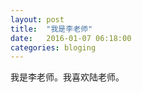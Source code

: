 ```yaml
---     
layout: post     
title:  "我是李老师"     
date:   2016-01-07 06:18:00     
categories: bloging     
---     
```


我是李老师。我喜欢陆老师。
